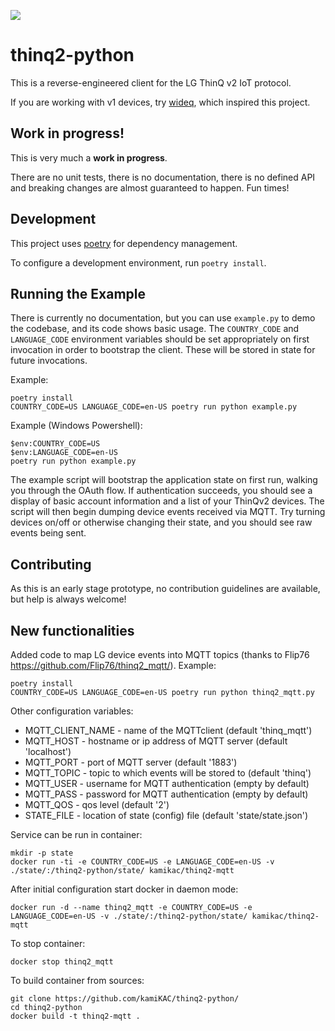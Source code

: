 ![](https://github.com/kamiKAC/thinq2-python/workflows/build/badge.svg)
# thinq2-python

This is a reverse-engineered client for the LG ThinQ v2 IoT protocol. 

If you are working with v1 devices, try [wideq](https://github.com/sampsyo/wideq),
which inspired this project.

## Work in progress!

This is very much a **work in progress**.

There are no unit tests, there is no documentation, there is no defined API and
breaking changes are almost guaranteed to happen. Fun times!

## Development

This project uses [poetry](https://python-poetry.org/) for dependency management.

To configure a development environment, run `poetry install`.

## Running the Example

There is currently no documentation, but you can use `example.py` to demo the
codebase, and its code shows basic usage. The `COUNTRY_CODE` and `LANGUAGE_CODE`
environment variables should be set appropriately on first invocation in order
to bootstrap the client. These will be stored in state for future invocations.

Example:

    poetry install
    COUNTRY_CODE=US LANGUAGE_CODE=en-US poetry run python example.py

Example (Windows Powershell):

    $env:COUNTRY_CODE=US
    $env:LANGUAGE_CODE=en-US
    poetry run python example.py

The example script will bootstrap the application state on first run, walking
you through the OAuth flow. If authentication succeeds, you should see a
display of basic account information and a list of your ThinQv2 devices. The
script will then begin dumping device events received via MQTT. Try turning
devices on/off or otherwise changing their state, and you should see raw events
being sent.


## Contributing

As this is an early stage prototype, no contribution guidelines are available,
but help is always welcome!

## New functionalities

Added code to map LG device events into MQTT topics (thanks to Flip76 https://github.com/Flip76/thinq2_mqtt/).
Example:

    poetry install
    COUNTRY_CODE=US LANGUAGE_CODE=en-US poetry run python thinq2_mqtt.py
    
Other configuration variables:
<ul>
<li>MQTT_CLIENT_NAME - name of the MQTTclient (default 'thinq_mqtt')
<li>MQTT_HOST - hostname or ip address of MQTT server (default 'localhost')
<li>MQTT_PORT - port of MQTT server (default '1883')
<li>MQTT_TOPIC - topic to which events will be stored to (default 'thinq')
<li>MQTT_USER - username for MQTT authentication (empty by default)
<li>MQTT_PASS - password for MQTT authentication (empty by default)
<li>MQTT_QOS - qos level (default '2')
<li>STATE_FILE - location of state (config) file (default 'state/state.json')
</ul>
    
Service can be run in container:

    mkdir -p state
    docker run -ti -e COUNTRY_CODE=US -e LANGUAGE_CODE=en-US -v ./state/:/thinq2-python/state/ kamikac/thinq2-mqtt

After initial configuration start docker in daemon mode:

    docker run -d --name thinq2_mqtt -e COUNTRY_CODE=US -e LANGUAGE_CODE=en-US -v ./state/:/thinq2-python/state/ kamikac/thinq2-mqtt

To stop container:

    docker stop thinq2_mqtt


To build container from sources:

    git clone https://github.com/kamiKAC/thinq2-python/
    cd thinq2-python
    docker build -t thinq2-mqtt .
